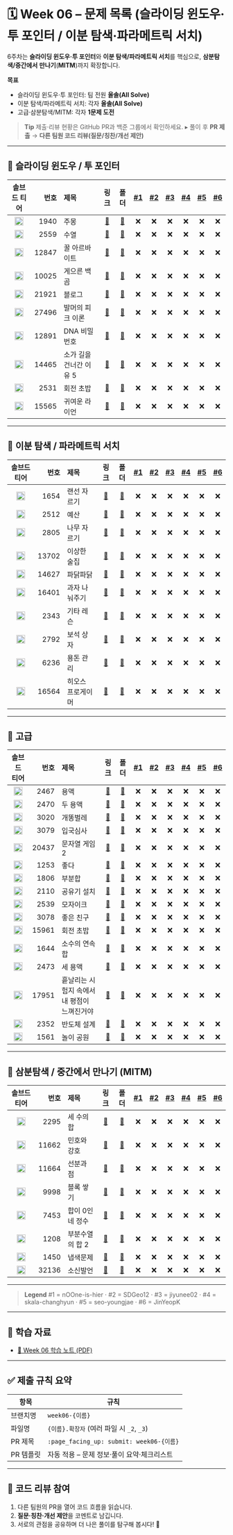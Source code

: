 # 🗓️ Week 06 – 문제 목록 (슬라이딩 윈도우·투 포인터 / 이분 탐색·파라메트릭 서치)

6주차는 **슬라이딩 윈도우·투 포인터**와 **이분 탐색/파라메트릭 서치**를 핵심으로, **삼분탐색/중간에서** **만나기**(**MITM**)까지 확장합니다.

**목표**

* 슬라이딩 윈도우·투 포인터: 팀 전원 **올솔(All Solve)**
* 이분 탐색/파라메트릭 서치: 각자 **올솔(All Solve)**
* 고급·삼분탐색/MITM: 각자 **1문제 도전**

> **Tip**
> 제출·리뷰 현황은 GitHub PR과 백준 그룹에서 확인하세요.
> ▸ 풀이 후 **PR 제출** → **다른 팀원 코드 리뷰(질문/칭찬/개선 제안)**

---

## 🔁 슬라이딩 윈도우 / 투 포인터

<!--START:PROGRESS:SLIDING_TWO_POINTER-->

|                               솔브드 티어                               |    번호 | 제목             |                      링크                     |                        폴더                       | <a href="https://github.com/nOOne-is-hier" title="nOOne-is-hier">#1</a> | <a href="https://github.com/SDGeo12" title="SDGeo12">#2</a> | <a href="https://github.com/jiyunee02" title="jiyunee02">#3</a> | <a href="https://github.com/skala-changhyun" title="skala-changhyun">#4</a> | <a href="https://github.com/seo-youngjae" title="seo-youngjae">#5</a> | <a href="https://github.com/JinYeopKang" title="JinYeopKang">#6</a> |
| :----------------------------------------------------------------: | ----: | :------------- | :-----------------------------------------: | :---------------------------------------------: | :---------------------------------------------------------------------: | :---------------------------------------------------------: | :-------------------------------------------------------------: | :-------------------------------------------------------------------------: | :-------------------------------------------------------------------: | :-----------------------------------------------------------------: |
| <img src="https://static.solved.ac/tier_small/7.svg"  width="20"/> |  1940 | 주몽             |  [🔗](https://www.acmicpc.net/problem/1940) |        [📁](./슬라이딩_윈도우&투_포인터/boj_1940_주몽)       |                                    ❌                                    |                              ❌                              |                                ❌                                |                                      ❌                                      |                                   ❌                                   |                                  ❌                                  |
| <img src="https://static.solved.ac/tier_small/8.svg"  width="20"/> |  2559 | 수열             |  [🔗](https://www.acmicpc.net/problem/2559) |        [📁](./슬라이딩_윈도우&투_포인터/boj_2559_수열)       |                                    ❌                                    |                              ❌                              |                                ❌                                |                                      ❌                                      |                                   ❌                                   |                                  ❌                                  |
| <img src="https://static.solved.ac/tier_small/8.svg"  width="20"/> | 12847 | 꿀 아르바이트        | [🔗](https://www.acmicpc.net/problem/12847) |     [📁](./슬라이딩_윈도우&투_포인터/boj_12847_꿀_아르바이트)    |                                    ❌                                    |                              ❌                              |                                ❌                                |                                      ❌                                      |                                   ❌                                   |                                  ❌                                  |
| <img src="https://static.solved.ac/tier_small/8.svg"  width="20"/> | 10025 | 게으른 백곰         | [🔗](https://www.acmicpc.net/problem/10025) |     [📁](./슬라이딩_윈도우&투_포인터/boj_10025_게으른_백곰)     |                                    ❌                                    |                              ❌                              |                                ❌                                |                                      ❌                                      |                                   ❌                                   |                                  ❌                                  |
| <img src="https://static.solved.ac/tier_small/8.svg"  width="20"/> | 21921 | 블로그            | [🔗](https://www.acmicpc.net/problem/21921) |       [📁](./슬라이딩_윈도우&투_포인터/boj_21921_블로그)      |                                    ❌                                    |                              ❌                              |                                ❌                                |                                      ❌                                      |                                   ❌                                   |                                  ❌                                  |
| <img src="https://static.solved.ac/tier_small/8.svg"  width="20"/> | 27496 | 발머의 피크 이론      | [🔗](https://www.acmicpc.net/problem/27496) |    [📁](./슬라이딩_윈도우&투_포인터/boj_27496_발머의_피크_이론)   |                                    ❌                                    |                              ❌                              |                                ❌                                |                                      ❌                                      |                                   ❌                                   |                                  ❌                                  |
| <img src="https://static.solved.ac/tier_small/9.svg"  width="20"/> | 12891 | DNA 비밀번호       | [🔗](https://www.acmicpc.net/problem/12891) |    [📁](./슬라이딩_윈도우&투_포인터/boj_12891_DNA_비밀번호)    |                                    ❌                                    |                              ❌                              |                                ❌                                |                                      ❌                                      |                                   ❌                                   |                                  ❌                                  |
| <img src="https://static.solved.ac/tier_small/9.svg"  width="20"/> | 14465 | 소가 길을 건너간 이유 5 | [🔗](https://www.acmicpc.net/problem/14465) | [📁](./슬라이딩_윈도우&투_포인터/boj_14465_소가_길을_건너간_이유_5) |                                    ❌                                    |                              ❌                              |                                ❌                                |                                      ❌                                      |                                   ❌                                   |                                  ❌                                  |
| <img src="https://static.solved.ac/tier_small/10.svg" width="20"/> |  2531 | 회전 초밥          |  [🔗](https://www.acmicpc.net/problem/2531) |      [📁](./슬라이딩_윈도우&투_포인터/boj_2531_회전_초밥)      |                                    ❌                                    |                              ❌                              |                                ❌                                |                                      ❌                                      |                                   ❌                                   |                                  ❌                                  |
| <img src="https://static.solved.ac/tier_small/10.svg" width="20"/> | 15565 | 귀여운 라이언        | [🔗](https://www.acmicpc.net/problem/15565) |     [📁](./슬라이딩_윈도우&투_포인터/boj_15565_귀여운_라이언)    |                                    ❌                                    |                              ❌                              |                                ❌                                |                                      ❌                                      |                                   ❌                                   |                                  ❌                                  |

<!--END:PROGRESS:SLIDING_TWO_POINTER-->

---

## 🔎 이분 탐색 / 파라메트릭 서치

<!--START:PROGRESS:BINARY_SEARCH-->

|                               솔브드 티어                               |    번호 | 제목        |                      링크                     |                     폴더                     | <a href="https://github.com/nOOne-is-hier" title="nOOne-is-hier">#1</a> | <a href="https://github.com/SDGeo12" title="SDGeo12">#2</a> | <a href="https://github.com/jiyunee02" title="jiyunee02">#3</a> | <a href="https://github.com/skala-changhyun" title="skala-changhyun">#4</a> | <a href="https://github.com/seo-youngjae" title="seo-youngjae">#5</a> | <a href="https://github.com/JinYeopKang" title="JinYeopKang">#6</a> |
| :----------------------------------------------------------------: | ----: | :-------- | :-----------------------------------------: | :----------------------------------------: | :---------------------------------------------------------------------: | :---------------------------------------------------------: | :-------------------------------------------------------------: | :-------------------------------------------------------------------------: | :-------------------------------------------------------------------: | :-----------------------------------------------------------------: |
| <img src="https://static.solved.ac/tier_small/9.svg"  width="20"/> |  1654 | 랜선 자르기    |  [🔗](https://www.acmicpc.net/problem/1654) |   [📁](./이분_탐색&파라메트릭_서치/boj_1654_랜선_자르기)   |                                    ❌                                    |                              ❌                              |                                ❌                                |                                      ❌                                      |                                   ❌                                   |                                  ❌                                  |
| <img src="https://static.solved.ac/tier_small/9.svg"  width="20"/> |  2512 | 예산        |  [🔗](https://www.acmicpc.net/problem/2512) |     [📁](./이분_탐색&파라메트릭_서치/boj_2512_예산)     |                                    ❌                                    |                              ❌                              |                                ❌                                |                                      ❌                                      |                                   ❌                                   |                                  ❌                                  |
| <img src="https://static.solved.ac/tier_small/9.svg"  width="20"/> |  2805 | 나무 자르기    |  [🔗](https://www.acmicpc.net/problem/2805) |   [📁](./이분_탐색&파라메트릭_서치/boj_2805_나무_자르기)   |                                    ❌                                    |                              ❌                              |                                ❌                                |                                      ❌                                      |                                   ❌                                   |                                  ❌                                  |
| <img src="https://static.solved.ac/tier_small/9.svg"  width="20"/> | 13702 | 이상한 술집    | [🔗](https://www.acmicpc.net/problem/13702) |   [📁](./이분_탐색&파라메트릭_서치/boj_13702_이상한_술집)  |                                    ❌                                    |                              ❌                              |                                ❌                                |                                      ❌                                      |                                   ❌                                   |                                  ❌                                  |
| <img src="https://static.solved.ac/tier_small/9.svg"  width="20"/> | 14627 | 파닭파닭      | [🔗](https://www.acmicpc.net/problem/14627) |    [📁](./이분_탐색&파라메트릭_서치/boj_14627_파닭파닭)   |                                    ❌                                    |                              ❌                              |                                ❌                                |                                      ❌                                      |                                   ❌                                   |                                  ❌                                  |
| <img src="https://static.solved.ac/tier_small/9.svg"  width="20"/> | 16401 | 과자 나눠주기   | [🔗](https://www.acmicpc.net/problem/16401) |  [📁](./이분_탐색&파라메트릭_서치/boj_16401_과자_나눠주기)  |                                    ❌                                    |                              ❌                              |                                ❌                                |                                      ❌                                      |                                   ❌                                   |                                  ❌                                  |
| <img src="https://static.solved.ac/tier_small/10.svg" width="20"/> |  2343 | 기타 레슨     |  [🔗](https://www.acmicpc.net/problem/2343) |    [📁](./이분_탐색&파라메트릭_서치/boj_2343_기타_레슨)   |                                    ❌                                    |                              ❌                              |                                ❌                                |                                      ❌                                      |                                   ❌                                   |                                  ❌                                  |
| <img src="https://static.solved.ac/tier_small/10.svg" width="20"/> |  2792 | 보석 상자     |  [🔗](https://www.acmicpc.net/problem/2792) |    [📁](./이분_탐색&파라메트릭_서치/boj_2792_보석_상자)   |                                    ❌                                    |                              ❌                              |                                ❌                                |                                      ❌                                      |                                   ❌                                   |                                  ❌                                  |
| <img src="https://static.solved.ac/tier_small/10.svg" width="20"/> |  6236 | 용돈 관리     |  [🔗](https://www.acmicpc.net/problem/6236) |    [📁](./이분_탐색&파라메트릭_서치/boj_6236_용돈_관리)   |                                    ❌                                    |                              ❌                              |                                ❌                                |                                      ❌                                      |                                   ❌                                   |                                  ❌                                  |
| <img src="https://static.solved.ac/tier_small/10.svg" width="20"/> | 16564 | 히오스 프로게이머 | [🔗](https://www.acmicpc.net/problem/16564) | [📁](./이분_탐색&파라메트릭_서치/boj_16564_히오스_프로게이머) |                                    ❌                                    |                              ❌                              |                                ❌                                |                                      ❌                                      |                                   ❌                                   |                                  ❌                                  |

<!--END:PROGRESS:BINARY_SEARCH-->

---

## 🧠 고급

<!--START:PROGRESS:ADVANCED-->

|                               솔브드 티어                               |    번호 | 제목                       |                      링크                     |                       폴더                      | <a href="https://github.com/nOOne-is-hier" title="nOOne-is-hier">#1</a> | <a href="https://github.com/SDGeo12" title="SDGeo12">#2</a> | <a href="https://github.com/jiyunee02" title="jiyunee02">#3</a> | <a href="https://github.com/skala-changhyun" title="skala-changhyun">#4</a> | <a href="https://github.com/seo-youngjae" title="seo-youngjae">#5</a> | <a href="https://github.com/JinYeopKang" title="JinYeopKang">#6</a> |
| :----------------------------------------------------------------: | ----: | :----------------------- | :-----------------------------------------: | :-------------------------------------------: | :---------------------------------------------------------------------: | :---------------------------------------------------------: | :-------------------------------------------------------------: | :-------------------------------------------------------------------------: | :-------------------------------------------------------------------: | :-----------------------------------------------------------------: |
| <img src="https://static.solved.ac/tier_small/11.svg" width="20"/> |  2467 | 용액                       |  [🔗](https://www.acmicpc.net/problem/2467) |             [📁](./고급/boj_2467_용액)            |                                    ❌                                    |                              ❌                              |                                ❌                                |                                      ❌                                      |                                   ❌                                   |                                  ❌                                  |
| <img src="https://static.solved.ac/tier_small/11.svg" width="20"/> |  2470 | 두 용액                     |  [🔗](https://www.acmicpc.net/problem/2470) |            [📁](./고급/boj_2470_두_용액)           |                                    ❌                                    |                              ❌                              |                                ❌                                |                                      ❌                                      |                                   ❌                                   |                                  ❌                                  |
| <img src="https://static.solved.ac/tier_small/11.svg" width="20"/> |  3020 | 개똥벌레                     |  [🔗](https://www.acmicpc.net/problem/3020) |            [📁](./고급/boj_3020_개똥벌레)           |                                    ❌                                    |                              ❌                              |                                ❌                                |                                      ❌                                      |                                   ❌                                   |                                  ❌                                  |
| <img src="https://static.solved.ac/tier_small/11.svg" width="20"/> |  3079 | 입국심사                     |  [🔗](https://www.acmicpc.net/problem/3079) |            [📁](./고급/boj_3079_입국심사)           |                                    ❌                                    |                              ❌                              |                                ❌                                |                                      ❌                                      |                                   ❌                                   |                                  ❌                                  |
| <img src="https://static.solved.ac/tier_small/11.svg" width="20"/> | 20437 | 문자열 게임 2                 | [🔗](https://www.acmicpc.net/problem/20437) |         [📁](./고급/boj_20437_문자열_게임_2)         |                                    ❌                                    |                              ❌                              |                                ❌                                |                                      ❌                                      |                                   ❌                                   |                                  ❌                                  |
| <img src="https://static.solved.ac/tier_small/12.svg" width="20"/> |  1253 | 좋다                       |  [🔗](https://www.acmicpc.net/problem/1253) |             [📁](./고급/boj_1253_좋다)            |                                    ❌                                    |                              ❌                              |                                ❌                                |                                      ❌                                      |                                   ❌                                   |                                  ❌                                  |
| <img src="https://static.solved.ac/tier_small/12.svg" width="20"/> |  1806 | 부분합                      |  [🔗](https://www.acmicpc.net/problem/1806) |            [📁](./고급/boj_1806_부분합)            |                                    ❌                                    |                              ❌                              |                                ❌                                |                                      ❌                                      |                                   ❌                                   |                                  ❌                                  |
| <img src="https://static.solved.ac/tier_small/12.svg" width="20"/> |  2110 | 공유기 설치                   |  [🔗](https://www.acmicpc.net/problem/2110) |           [📁](./고급/boj_2110_공유기_설치)          |                                    ❌                                    |                              ❌                              |                                ❌                                |                                      ❌                                      |                                   ❌                                   |                                  ❌                                  |
| <img src="https://static.solved.ac/tier_small/12.svg" width="20"/> |  2539 | 모자이크                     |  [🔗](https://www.acmicpc.net/problem/2539) |            [📁](./고급/boj_2539_모자이크)           |                                    ❌                                    |                              ❌                              |                                ❌                                |                                      ❌                                      |                                   ❌                                   |                                  ❌                                  |
| <img src="https://static.solved.ac/tier_small/12.svg" width="20"/> |  3078 | 좋은 친구                    |  [🔗](https://www.acmicpc.net/problem/3078) |           [📁](./고급/boj_3078_좋은_친구)           |                                    ❌                                    |                              ❌                              |                                ❌                                |                                      ❌                                      |                                   ❌                                   |                                  ❌                                  |
| <img src="https://static.solved.ac/tier_small/12.svg" width="20"/> | 15961 | 회전 초밥                    | [🔗](https://www.acmicpc.net/problem/15961) |           [📁](./고급/boj_15961_회전_초밥)          |                                    ❌                                    |                              ❌                              |                                ❌                                |                                      ❌                                      |                                   ❌                                   |                                  ❌                                  |
| <img src="https://static.solved.ac/tier_small/13.svg" width="20"/> |  1644 | 소수의 연속합                  |  [🔗](https://www.acmicpc.net/problem/1644) |          [📁](./고급/boj_1644_소수의_연속합)          |                                    ❌                                    |                              ❌                              |                                ❌                                |                                      ❌                                      |                                   ❌                                   |                                  ❌                                  |
| <img src="https://static.solved.ac/tier_small/13.svg" width="20"/> |  2473 | 세 용액                     |  [🔗](https://www.acmicpc.net/problem/2473) |            [📁](./고급/boj_2473_세_용액)           |                                    ❌                                    |                              ❌                              |                                ❌                                |                                      ❌                                      |                                   ❌                                   |                                  ❌                                  |
| <img src="https://static.solved.ac/tier_small/13.svg" width="20"/> | 17951 | 흩날리는 시험지 속에서 내 평점이 느껴진거야 | [🔗](https://www.acmicpc.net/problem/17951) | [📁](./고급/boj_17951_흩날리는_시험지_속에서_내_평점이_느껴진거야) |                                    ❌                                    |                              ❌                              |                                ❌                                |                                      ❌                                      |                                   ❌                                   |                                  ❌                                  |
| <img src="https://static.solved.ac/tier_small/14.svg" width="20"/> |  2352 | 반도체 설계                   |  [🔗](https://www.acmicpc.net/problem/2352) |           [📁](./고급/boj_2352_반도체_설계)          |                                    ❌                                    |                              ❌                              |                                ❌                                |                                      ❌                                      |                                   ❌                                   |                                  ❌                                  |
| <img src="https://static.solved.ac/tier_small/15.svg" width="20"/> |  1561 | 놀이 공원                    |  [🔗](https://www.acmicpc.net/problem/1561) |           [📁](./고급/boj_1561_놀이_공원)           |                                    ❌                                    |                              ❌                              |                                ❌                                |                                      ❌                                      |                                   ❌                                   |                                  ❌                                  |

<!--END:PROGRESS:ADVANCED-->

---

## 🔺 삼분탐색 / 중간에서 만나기 (MITM)

<!--START:PROGRESS:TERNARY_MITM-->

|                               솔브드 티어                               |    번호 | 제목         |                      링크                     |                     폴더                     | <a href="https://github.com/nOOne-is-hier" title="nOOne-is-hier">#1</a> | <a href="https://github.com/SDGeo12" title="SDGeo12">#2</a> | <a href="https://github.com/jiyunee02" title="jiyunee02">#3</a> | <a href="https://github.com/skala-changhyun" title="skala-changhyun">#4</a> | <a href="https://github.com/seo-youngjae" title="seo-youngjae">#5</a> | <a href="https://github.com/JinYeopKang" title="JinYeopKang">#6</a> |
| :----------------------------------------------------------------: | ----: | :--------- | :-----------------------------------------: | :----------------------------------------: | :---------------------------------------------------------------------: | :---------------------------------------------------------: | :-------------------------------------------------------------: | :-------------------------------------------------------------------------: | :-------------------------------------------------------------------: | :-----------------------------------------------------------------: |
| <img src="https://static.solved.ac/tier_small/12.svg" width="20"/> |  2295 | 세 수의 합     |  [🔗](https://www.acmicpc.net/problem/2295) |   [📁](./삼분_탐색&중간에서_만나기/boj_2295_세_수의_합)   |                                    ❌                                    |                              ❌                              |                                ❌                                |                                      ❌                                      |                                   ❌                                   |                                  ❌                                  |
| <img src="https://static.solved.ac/tier_small/12.svg" width="20"/> | 11662 | 민호와 강호     | [🔗](https://www.acmicpc.net/problem/11662) |   [📁](./삼분_탐색&중간에서_만나기/boj_11662_민호와_강호)  |                                    ❌                                    |                              ❌                              |                                ❌                                |                                      ❌                                      |                                   ❌                                   |                                  ❌                                  |
| <img src="https://static.solved.ac/tier_small/12.svg" width="20"/> | 11664 | 선분과 점      | [🔗](https://www.acmicpc.net/problem/11664) |   [📁](./삼분_탐색&중간에서_만나기/boj_11664_선분과_점)   |                                    ❌                                    |                              ❌                              |                                ❌                                |                                      ❌                                      |                                   ❌                                   |                                  ❌                                  |
| <img src="https://static.solved.ac/tier_small/13.svg" width="20"/> |  9998 | 블록 쌓기      |  [🔗](https://www.acmicpc.net/problem/9998) |    [📁](./삼분_탐색&중간에서_만나기/boj_9998_블록_쌓기)   |                                    ❌                                    |                              ❌                              |                                ❌                                |                                      ❌                                      |                                   ❌                                   |                                  ❌                                  |
| <img src="https://static.solved.ac/tier_small/14.svg" width="20"/> |  7453 | 합이 0인 네 정수 |  [🔗](https://www.acmicpc.net/problem/7453) | [📁](./삼분_탐색&중간에서_만나기/boj_7453_합이_0인_네_정수) |                                    ❌                                    |                              ❌                              |                                ❌                                |                                      ❌                                      |                                   ❌                                   |                                  ❌                                  |
| <img src="https://static.solved.ac/tier_small/15.svg" width="20"/> |  1208 | 부분수열의 합 2  |  [🔗](https://www.acmicpc.net/problem/1208) |  [📁](./삼분_탐색&중간에서_만나기/boj_1208_부분수열의_합_2) |                                    ❌                                    |                              ❌                              |                                ❌                                |                                      ❌                                      |                                   ❌                                   |                                  ❌                                  |
| <img src="https://static.solved.ac/tier_small/15.svg" width="20"/> |  1450 | 냅색문제       |  [🔗](https://www.acmicpc.net/problem/1450) |    [📁](./삼분_탐색&중간에서_만나기/boj_1450_냅색문제)    |                                    ❌                                    |                              ❌                              |                                ❌                                |                                      ❌                                      |                                   ❌                                   |                                  ❌                                  |
| <img src="https://static.solved.ac/tier_small/15.svg" width="20"/> | 32136 | 소신발언       | [🔗](https://www.acmicpc.net/problem/32136) |    [📁](./삼분_탐색&중간에서_만나기/boj_32136_소신발언)   |                                    ❌                                    |                              ❌                              |                                ❌                                |                                      ❌                                      |                                   ❌                                   |                                  ❌                                  |

<!--END:PROGRESS:TERNARY_MITM-->

---

> **Legend**
> \#1 = nOOne-is-hier · #2 = SDGeo12 · #3 = jiyunee02 · #4 = skala-changhyun · #5 = seo-youngjae · #6 = JinYeopK

---

## 📝 학습 자료

* [📄 Week 06 학습 노트 (PDF)](../../docs/study-note-week06.pdf)

---

## ✅ 제출 규칙 요약

| 항목     | 규칙                                     |
| ------ | -------------------------------------- |
| 브랜치명   | `week06-{이름}`                          |
| 파일명    | `{이름}.확장자` (여러 파일 시 `_2`, `_3`)        |
| PR 제목  | `:page_facing_up: submit: week06-{이름}` |
| PR 템플릿 | 자동 적용 – 문제 정보·풀이 요약·체크리스트              |

---

## 💬 코드 리뷰 참여

1. 다른 팀원의 PR을 열어 코드 흐름을 읽습니다.
2. **질문·칭찬·개선 제안**을 코멘트로 남깁니다.
3. 서로의 관점을 공유하며 더 나은 풀이를 탐구해 봅시다! 🚀
